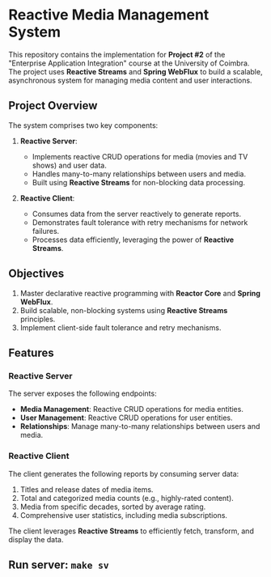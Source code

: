 # Reactive Media Management System  

This repository contains the implementation for **Project #2** of the "Enterprise Application Integration" course at the University of Coimbra. The project uses **Reactive Streams** and **Spring WebFlux** to build a scalable, asynchronous system for managing media content and user interactions.  

## Project Overview  

The system comprises two key components:  

1. **Reactive Server**:  
   - Implements reactive CRUD operations for media (movies and TV shows) and user data.  
   - Handles many-to-many relationships between users and media.  
   - Built using **Reactive Streams** for non-blocking data processing.  

2. **Reactive Client**:  
   - Consumes data from the server reactively to generate reports.  
   - Demonstrates fault tolerance with retry mechanisms for network failures.  
   - Processes data efficiently, leveraging the power of **Reactive Streams**.  

## Objectives  

1. Master declarative reactive programming with **Reactor Core** and **Spring WebFlux**.  
2. Build scalable, non-blocking systems using **Reactive Streams** principles.  
3. Implement client-side fault tolerance and retry mechanisms.  

## Features  

### Reactive Server  

The server exposes the following endpoints:  
- **Media Management**: Reactive CRUD operations for media entities.  
- **User Management**: Reactive CRUD operations for user entities.  
- **Relationships**: Manage many-to-many relationships between users and media.  

### Reactive Client  

The client generates the following reports by consuming server data:  
1. Titles and release dates of media items.  
2. Total and categorized media counts (e.g., highly-rated content).  
3. Media from specific decades, sorted by average rating.  
4. Comprehensive user statistics, including media subscriptions.  

The client leverages **Reactive Streams** to efficiently fetch, transform, and display the data.  

## Run server: `make sv`
